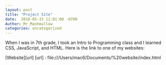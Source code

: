 ```yaml
---
layout: post
title: "Project Site"
date:  2018-05-15 11:01:00 -0700 
Author: Mr_Mashmallow
categories: uncategorized
---
```


When I was in 7th grade, I took an Intro to Programming class and I learned CSS, JavaScript, and HTML. 
Here is the link to one of my websites:

[Website][url]
[url] :   file:///Users/mac6/Documents/%20website/index.html
